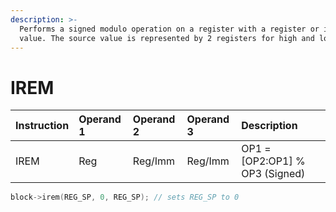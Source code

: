 ```yaml
---
description: >-
  Performs a signed modulo operation on a register with a register or immediate
  value. The source value is represented by 2 registers for high and low bits.
---
```


# IREM

| Instruction | Operand 1 | Operand 2 | Operand 3 | Description |
| :--- | :--- | :--- | :--- | :--- |
| IREM | Reg | Reg/Imm | Reg/Imm | OP1 = \[OP2:OP1\] % OP3 \(Signed\) |

```cpp
block->irem(REG_SP, 0, REG_SP); // sets REG_SP to 0
```

